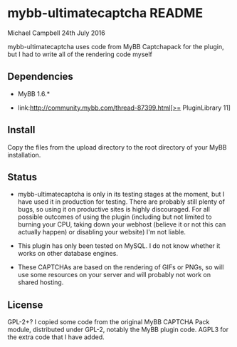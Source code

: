 mybb-ultimatecaptcha README
=======================
Michael Campbell
24th July 2016

mybb-ultimatecaptcha uses code from MyBB Captchapack for the plugin, but I had to write all of the rendering code myself

Dependencies
------------

* MyBB 1.6.*

* link:http://community.mybb.com/thread-87399.html[>= PluginLibrary 11]

Install
-------

Copy the files from the upload directory to the root directory of your MyBB installation.

Status
------

* mybb-ultimatecaptcha is only in its testing stages at the moment, but I have used it in production for testing. There are probably still plenty of bugs, so using it on productive sites is highly discouraged. For all possible outcomes of using the plugin (including but not limited to burning your CPU, taking down your webhost (believe it or not this can actually happen) or disabling your website) I'm not liable.

* This plugin has only been tested on MySQL. I do not know whether it works on other database engines.

* These CAPTCHAs are based on the rendering of GIFs or PNGs, so will use some resources on your server and will probably not work on shared hosting.

License
-------

GPL-2+? I copied some code from the original MyBB CAPTCHA Pack module, distributed under GPL-2, notably the MyBB plugin code.
AGPL3 for the extra code that I have added.
